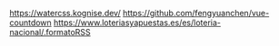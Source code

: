 https://watercss.kognise.dev/
https://github.com/fengyuanchen/vue-countdown
https://www.loteriasyapuestas.es/es/loteria-nacional/.formatoRSS
